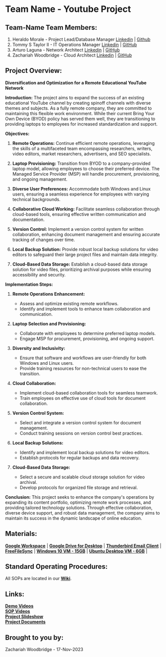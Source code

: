 # Team Name - Youtube Project

## Team-Name Team Members:
 1) Heraldo Morale - Project Lead/Database Manager [Linkedin](https://www.linkedin.com/in/heraldo-morales/) | [Github](https://github.com/HeraldoM332) 
 2) Tommy S Taylor II - IT Operations Manager [Linkedin](https://www.linkedin.com/in/taylortommy/) | [ GitHub](https://github.com/taylortommy23)
 3) Arturo Laguna - Network Architect [Linkedin](https://www.linkedin.com/in/arturo-laguna-81129320a/) | [GitHub](https://github.com/Random9904)
 4) Zachariah Woodbridge - Cloud Architect [Linkedin](https://www.linkedin.com/in/zachariahw/) | [GitHub](https://github.com/Z-ZachattackZ)

## Project Overview:
**Diversification and Optimization for a Remote Educational YouTube Network**

**Introduction:**
The project aims to expand the success of an existing educational YouTube channel by creating spinoff channels with diverse themes and subjects. As a fully remote company, they are committed to maintaining this flexible work environment. While their current Bring Your Own Device (BYOD) policy has served them well, they are transitioning to providing laptops to employees for increased standardization and support.

**Objectives:**
   
1. **Remote Operations:** Continue efficient remote operations, leveraging the skills of a multifaceted team encompassing researchers, writers, video editors, market researchers, advertisers, and SEO specialists.

2. **Laptop Provisioning:** Transition from BYOD to a company-provided laptop model, allowing employees to choose their preferred device. The Managed Service Provider (MSP) will handle procurement, provisioning, and ongoing management.

3. **Diverse User Preferences:** Accommodate both Windows and Linux users, ensuring a seamless experience for employees with varying technical backgrounds.

4. **Collaborative Cloud Working:** Facilitate seamless collaboration through cloud-based tools, ensuring effective written communication and documentation.

5. **Version Control:** Implement a version control system for written collaboration, enhancing document management and ensuring accurate tracking of changes over time.

6. **Local Backup Solution:** Provide robust local backup solutions for video editors to safeguard their large project files and maintain data integrity.

7. **Cloud-Based Data Storage:** Establish a cloud-based data storage solution for video files, prioritizing archival purposes while ensuring accessibility and security.

**Implementation Steps:**

1. **Remote Operations Enhancement:**
   - Assess and optimize existing remote workflows.
   - Identify and implement tools to enhance team collaboration and communication.

2. **Laptop Selection and Provisioning:**
   - Collaborate with employees to determine preferred laptop models.
   - Engage MSP for procurement, provisioning, and ongoing support.

3. **Diversity and Inclusivity:**
   - Ensure that software and workflows are user-friendly for both Windows and Linux users.
   - Provide training resources for non-technical users to ease the transition.

4. **Cloud Collaboration:**
   - Implement cloud-based collaboration tools for seamless teamwork.
   - Train employees on effective use of cloud tools for document collaboration.

5. **Version Control System:**
   - Select and integrate a version control system for document management.
   - Conduct training sessions on version control best practices.

6. **Local Backup Solutions:**
   - Identify and implement local backup solutions for video editors.
   - Establish protocols for regular backups and data recovery.

7. **Cloud-Based Data Storage:**
   - Select a secure and scalable cloud storage solution for video archival.
   - Develop protocols for organized file storage and retrieval.

**Conclusion:**
This project seeks to enhance the company's operations by expanding its content portfolio, optimizing remote work processes, and providing tailored technology solutions. Through effective collaboration, diverse device support, and robust data management, the company aims to maintain its success in the dynamic landscape of online education.
## Materials:
**[Google Workspace](https://workspace.google.com/)** | 
**[Google Drive for Desktop](https://www.google.com/drive/download/)** |
**[Thunderbird Email Client](https://www.thunderbird.net/en-US/)** |
**[FreeFileSync](https://freefilesync.org/)** |
**[Windows 10 VM - 15GB](https://drive.proton.me/urls/A38M1XEG0W#DM7Db8zLn92P)** | 
**[Ubuntu Desktop VM - 6GB](https://drive.proton.me/urls/JZFTEH5MSM#dlGvirbRcYnv)** |

## Standard Operating Procedures:
All SOPs are located in our **[Wiki](https://github.com/Ops-201-Team-Name/Ops-201-Team-Name/wiki)**.

## Links:
**[Demo Videos](https://drive.google.com/drive/folders/17LgrA9XVXOb5_ui0_QuHA5gbRXcmlEih?usp=drive_link)**\
**[SOP Videos](https://drive.google.com/drive/u/0/folders/1sdkFEHARfJEScrDiC8gAFCI4mOzvjnUY)**\
**[Project Slideshow](https://docs.google.com/presentation/d/1RYKiacz0xavtSri5vqYI2OF-Gzth0gd-NbOqcXhs_BI/edit#slide=id.g261a4aeb4ac_1_27)**\
**[Project Documents](https://drive.google.com/drive/u/0/folders/1kzuXICE41qlAqVyT5H4juJ1cT_pSzR5k)**

## Brought to you by:
Zachariah Woodbridge - 17-Nov-2023
